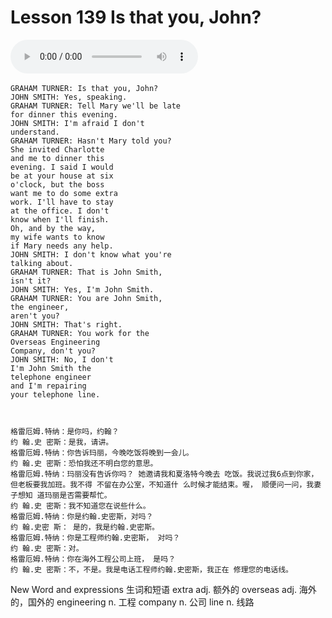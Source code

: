 #  Lesson 139 Is that you, John?

​<audio id="audio" controls="" loop="loop">
    <source id="mp3" src="https://online1.tingclass.net/lesson/shi0529/0000/16/139.mp3"> 
</audio>


```
GRAHAM TURNER: Is that you, John?
JOHN SMITH: Yes, speaking.
GRAHAM TURNER: Tell Mary we'll be late
for dinner this evening.
JOHN SMITH: I'm afraid I don't
understand.
GRAHAM TURNER: Hasn't Mary told you?
She invited Charlotte
and me to dinner this
evening. I said I would
be at your house at six
o'clock, but the boss
want me to do some extra
work. I'll have to stay
at the office. I don't
know when I'll finish.
Oh, and by the way,
my wife wants to know
if Mary needs any help.
JOHN SMITH: I don't know what you're
talking about.
GRAHAM TURNER: That is John Smith,
isn't it?
JOHN SMITH: Yes, I'm John Smith.
GRAHAM TURNER: You are John Smith,
the engineer,
aren't you?
JOHN SMITH: That's right.
GRAHAM TURNER: You work for the
Overseas Engineering
Company, don't you?
JOHN SMITH: No, I don't
I'm John Smith the
telephone engineer
and I'm repairing
your telephone line.



格雷厄姆.特纳：是你吗，约翰？
约 翰.史 密斯：是我，请讲。
格雷厄姆.特纳：你告诉玛丽，今晚吃饭将晚到一会儿。
约 翰.史 密斯：恐怕我还不明白您的意思。
格雷厄姆.特纳：玛丽没有告诉你吗？ 她邀请我和夏洛特今晚去 吃饭。我说过我6点到你家， 但老板要我加班。我不得 不留在办公室，不知道什 么时候才能结束。喔， 顺便问一问，我妻子想知 道玛丽是否需要帮忙。
约 翰.史 密斯：我不知道您在说些什么。
格雷厄姆.特纳：你是约翰.史密斯，对吗？
约 翰.史密 斯： 是的，我是约翰.史密斯。
格雷厄姆.特纳：你是工程师约翰.史密斯， 对吗？
约 翰.史 密斯：对。
格雷厄姆.特纳：你在海外工程公司上班， 是吗？
约 翰.史 密斯：不，不是。我是电话工程师约翰.史密斯，我正在 修理您的电话线。
```


New Word and expressions 生词和短语
extra
adj. 额外的
overseas
adj. 海外的，国外的
engineering
n. 工程
company
n. 公司
line
n. 线路

